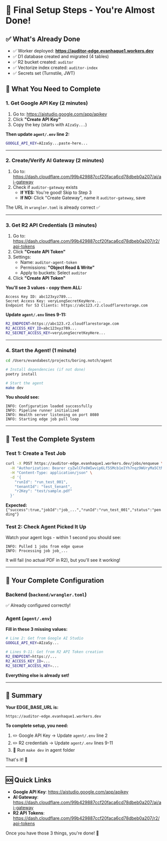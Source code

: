 # 🎯 Final Setup Steps - You're Almost Done!

## ✅ What's Already Done

- ✅ Worker deployed: **https://auditor-edge.evanhaque1.workers.dev**
- ✅ D1 database created and migrated (4 tables)
- ✅ R2 bucket created: `auditor`
- ✅ Vectorize index created: `auditor-index`
- ✅ Secrets set (Turnstile, JWT)

## 🔴 What You Need to Complete

### **1. Get Google API Key** (2 minutes)

1. Go to: https://aistudio.google.com/app/apikey
2. Click **"Create API Key"**
3. Copy the key (starts with `AIzaSy...`)

**Then update `agent/.env` line 2:**
```bash
GOOGLE_API_KEY=AIzaSy...paste-here...
```

---

### **2. Create/Verify AI Gateway** (2 minutes)

1. Go to: https://dash.cloudflare.com/99b429887ccf20faca6cd78dbeb0a207/ai/ai-gateway
2. Check if `auditor-gateway` exists
   - **If YES:** You're good! Skip to Step 3
   - **If NO:** Click "Create Gateway", name it `auditor-gateway`, save

The URL in `wrangler.toml` is already correct ✅

---

### **3. Get R2 API Credentials** (3 minutes)

1. Go to: https://dash.cloudflare.com/99b429887ccf20faca6cd78dbeb0a207/r2/api-tokens
2. Click **"Create API Token"**
3. Settings:
   - Name: `auditor-agent-token`
   - Permissions: **"Object Read & Write"**
   - Apply to buckets: Select `auditor`
4. Click **"Create API Token"**

**You'll see 3 values - copy them ALL:**

```
Access Key ID: abc123xyz789...
Secret Access Key: veryLongSecretKeyHere...
Endpoint for S3 Clients: https://abc123.r2.cloudflarestorage.com
```

**Update `agent/.env` lines 9-11:**
```bash
R2_ENDPOINT=https://abc123.r2.cloudflarestorage.com
R2_ACCESS_KEY_ID=abc123xyz789...
R2_SECRET_ACCESS_KEY=veryLongSecretKeyHere...
```

---

### **4. Start the Agent!** (1 minute)

```bash
cd /Users/evandabest/projects/boring.notch/agent

# Install dependencies (if not done)
poetry install

# Start the agent
make dev
```

**You should see:**
```
INFO: Configuration loaded successfully
INFO: Pipeline runner initialized  
INFO: Health server listening on port 8080
INFO: Starting edge job pull loop
```

---

## 🧪 **Test the Complete System**

### **Test 1: Create a Test Job**

```bash
curl -X POST https://auditor-edge.evanhaque1.workers.dev/jobs/enqueue \
  -H "Authorization: Bearer cyZwlCFe8WIwvip6Lf5SMcb1eIYh7nqz9WUryMa5CtM" \
  -H "Content-Type: application/json" \
  -d '{
    "runId": "run_test_001",
    "tenantId": "test_tenant",
    "r2Key": "test/sample.pdf"
  }'
```

**Expected:** `{"success":true,"jobId":"job_...","runId":"run_test_001","status":"pending"}`

### **Test 2: Check Agent Picked It Up**

Watch your agent logs - within 1 second you should see:
```
INFO: Pulled 1 jobs from edge queue
INFO: Processing job job_...
```

It will fail (no actual PDF in R2), but you'll see it working!

---

## 📝 **Your Complete Configuration**

### **Backend** (`backend/wrangler.toml`)
✅ Already configured correctly!

### **Agent** (`agent/.env`)

**Fill in these 3 missing values:**

```bash
# Line 2: Get from Google AI Studio
GOOGLE_API_KEY=AIzaSy...

# Lines 9-11: Get from R2 API Token creation
R2_ENDPOINT=https://...
R2_ACCESS_KEY_ID=...
R2_SECRET_ACCESS_KEY=...
```

**Everything else is already set!**

---

## 🎯 **Summary**

**Your EDGE_BASE_URL is:**
```
https://auditor-edge.evanhaque1.workers.dev
```

**To complete setup, you need:**
1. ✏️ Google API Key → Update `agent/.env` line 2
2. ✏️ R2 credentials → Update `agent/.env` lines 9-11
3. 🚀 Run `make dev` in agent folder

That's it! 🎉

---

## 🆘 **Quick Links**

- **Google API Key**: https://aistudio.google.com/app/apikey
- **AI Gateway**: https://dash.cloudflare.com/99b429887ccf20faca6cd78dbeb0a207/ai/ai-gateway
- **R2 API Tokens**: https://dash.cloudflare.com/99b429887ccf20faca6cd78dbeb0a207/r2/api-tokens

Once you have those 3 things, you're done! 🚀

